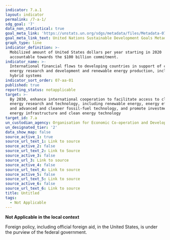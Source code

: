 ```yaml
---
indicator: 7.a.1
layout: indicator
permalink: /7-a-1/
sdg_goal: '7'
data_non_statistical: true
goal_meta_link: 'https://unstats.un.org/sdgs/metadata/files/Metadata-07-0a-01.pdf'
goal_meta_link_text: United Nations Sustainable Development Goals Metadata (PDF 111 KB)
graph_type: line
indicator_definition: >-
  Mobilized amount of United States dollars per year starting in 2020
  accountable towards the $100 billion commitment.
indicator_name: >-
  International financial flows to developing countries in support of clean
  energy research and development and renewable energy production, including in
  hybrid systems
indicator_sort_order: 07-aa-01
published: true
reporting_status: notapplicable
target: >-
  By 2030, enhance international cooperation to facilitate access to clean
  energy research and technology, including renewable energy, energy efficiency
  and advanced and cleaner fossil-fuel technology, and promote investment in
  energy infrastructure and clean energy technology
target_id: 7.a
un_custodian_agency: Organisation for Economic Co-operation and Development (OECD)
un_designated_tier: '2'
data_show_map: false
source_active_1: true
source_url_text_1: Link to source
source_active_2: false
source_url_text_2: Link to Source
source_active_3: false
source_url_3: Link to source
source_active_4: false
source_url_text_4: Link to source
source_active_5: false
source_url_text_5: Link to source
source_active_6: false
source_url_text_6: Link to source
title: Untitled
tags:
  - Not Applicable
---
```

**Not Applicable in the local context**

Foreign policy, including official foreign aid, in the United States, is under the purview of the federal government.
